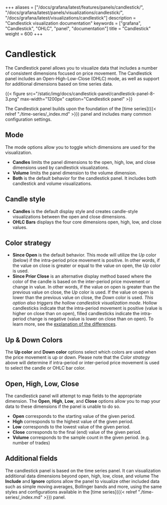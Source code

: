 +++
aliases = ["/docs/grafana/latest/features/panels/candlestick/", "/docs/grafana/latest/panels/visualizations/candlestick/", "/docs/grafana/latest/visualizations/candlestick"]
description = "Candlestick visualization documentation"
keywords = ["grafana", "Candlestick", "OHLC", "panel", "documentation"]
title = "Candlestick"
weight = 600
+++

# Candlestick

The Candlestick panel allows you to visualize data that includes a number of consistent dimensions focused on price movement. The Candlestick panel includes an Open-High-Low-Close (OHLC) mode, as well as support for additional dimensions based on time series data.

{{< figure src="/static/img/docs/candlestick-panel/candlestick-panel-8-3.png" max-width="1200px" caption="Candlestick panel" >}}

The Candlestick panel builds upon the foundation of the [time series]({{< relref "./time-series/_index.md" >}}) panel and includes many common configuration settings.

## Mode

The mode options allow you to toggle which dimensions are used for the visualization.

- **Candles** limits the panel dimensions to the open, high, low, and close dimensions used by candlestick visualizations.
- **Volume** limits the panel dimension to the volume dimension.
- **Both** is the default behavior for the candlestick panel. It includes both candlestick and volume visualizations.

## Candle style

- **Candles** is the default display style and creates candle-style visualizations between the open and close dimensions.
- **OHLC Bars** displays the four core dimensions open, high, low, and close values.

## Color strategy

- **Since Open** is the default behavior. This mode will utilize the _Up_ color (below) if the intra-period price movement is positive. In other words, if the value on close is greater or equal to the value on open, the _Up_ color is used.
- **Since Prior Close** is an alternative display method based where the color of the candle is based on the inter-period price movement or change in value. In other words, if the value on open is greater than the previous value on close, the _Up_ color is used. If the value on open is lower than the previous value on close, the _Down_ color is used. _This option also triggers the hollow candlestick visualization mode_. Hollow candlesticks indicate that the intra-period movement is positive (value is higher on close than on open), filled candlesticks indicate the intra-period change is negative (value is lower on close than on open). To learn more, see the [explanation of the differences](https://thetradingbible.com/how-to-read-hollow-candlesticks).

## Up & Down Colors

The **Up color** and **Down color** options select which colors are used when the price movement is up or down. Please note that the _Color strategy_ above will determine if intra-period or inter-period price movement is used to select the candle or OHLC bar color.

## Open, High, Low, Close

The candlestick panel will attempt to map fields to the appropriate dimension. The **Open**, **High**, **Low**, and **Close** options allow you to map your data to these dimensions if the panel is unable to do so.

- **Open** corresponds to the starting value of the given period.
- **High** corresponds to the highest value of the given period.
- **Low** corresponds to the lowest value of the given period.
- **Close** corresponds to the final (end) value of the given period.
- **Volume** corresponds to the sample count in the given period. (e.g. number of trades)

## Additional fields

The candlestick panel is based on the time series panel. It can visualization additional data dimensions beyond open, high, low, close, and volume The **Include** and **Ignore** options allow the panel to visualize other included data such as simple moving averages, Bollinger bands and more, using the same styles and configurations available in the [time series]({{< relref "./time-series/_index.md" >}}) panel.
